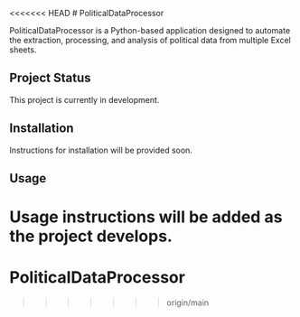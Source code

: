 <<<<<<< HEAD
﻿# PoliticalDataProcessor

PoliticalDataProcessor is a Python-based application designed to automate the extraction, processing, and analysis of political data from multiple Excel sheets.

## Project Status

This project is currently in development.

## Installation

Instructions for installation will be provided soon.

## Usage

Usage instructions will be added as the project develops.
=======
# PoliticalDataProcessor
>>>>>>> origin/main
